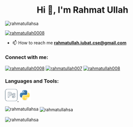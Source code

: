 <h1 align="center">Hi 👋, I'm Rahmat Ullah</h1>
<p align="left"> <img src="https://komarev.com/ghpvc/?username=rahmatullahsa&label=Profile%20views&color=0e75b6&style=flat" alt="rahmatullahsa" /> </p>

<p align="left"> <a href="https://twitter.com/rahmatullah0008" target="blank"><img src="https://img.shields.io/twitter/follow/rahmatullah0008?logo=twitter&style=for-the-badge" alt="rahmatullah0008" /></a> </p>

- 📫 How to reach me **rahmatullah.iubat.cse@gmail.com**

<h3 align="left">Connect with me:</h3>
<p align="left">
<a href="https://twitter.com/rahmatullah0008" target="blank"><img align="center" src="https://raw.githubusercontent.com/rahuldkjain/github-profile-readme-generator/master/src/images/icons/Social/twitter.svg" alt="rahmatullah0008" height="30" width="40" /></a>
<a href="https://linkedin.com/in/rahmatullah007" target="blank"><img align="center" src="https://raw.githubusercontent.com/rahuldkjain/github-profile-readme-generator/master/src/images/icons/Social/linked-in-alt.svg" alt="rahmatullah007" height="30" width="40" /></a>
<a href="https://fb.com/rahmatullah008" target="blank"><img align="center" src="https://raw.githubusercontent.com/rahuldkjain/github-profile-readme-generator/master/src/images/icons/Social/facebook.svg" alt="rahmatullah008" height="30" width="40" /></a>
</p>

<h3 align="left">Languages and Tools:</h3>
<p align="left"> <a href="https://www.photoshop.com/en" target="_blank" rel="noreferrer"> <img src="https://raw.githubusercontent.com/devicons/devicon/master/icons/photoshop/photoshop-line.svg" alt="photoshop" width="40" height="40"/> </a> <a href="https://www.python.org" target="_blank" rel="noreferrer"> <img src="https://raw.githubusercontent.com/devicons/devicon/master/icons/python/python-original.svg" alt="python" width="40" height="40"/> </a> </p>

<p><img align="left" src="https://github-readme-stats.vercel.app/api/top-langs?username=rahmatullahsa&show_icons=true&locale=en&layout=compact" alt="rahmatullahsa" /></p>

<p>&nbsp;<img align="center" src="https://github-readme-stats.vercel.app/api?username=rahmatullahsa&show_icons=true&locale=en" alt="rahmatullahsa" /></p>

<p><img align="center" src="https://github-readme-streak-stats.herokuapp.com/?user=rahmatullahsa&" alt="rahmatullahsa" /></p>
